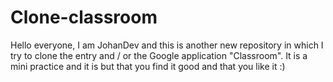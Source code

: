 # Clone-classroom
Hello everyone, I am JohanDev and this is another new repository in which I try to clone the entry and / or the Google application "Classroom". It is a mini practice and it is but that you find it good and that you like it :)

